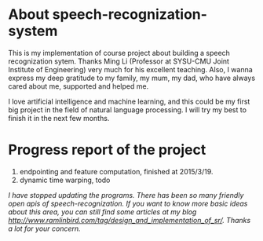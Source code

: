 # About speech-recognization-system
This is my implementation of course project about building a speech recognization sytem. Thanks Ming Li (Professor at SYSU-CMU Joint Institute of Engineering) very much for his excellent teaching. Also, I wanna express my deep gratitude to my family, my mum, my dad, who have always cared about me, supported and helped me.

I love artificial intelligence and machine learning, and this could be my first big project in the field of natural language processing. I will try my best to finish it in the next few months.

# Progress report of the project
1. endpointing and feature computation, finished at 2015/3/19.
2. dynamic time warping, todo

*I have stopped updating the programs. There has been so many friendly open apis of speech-recognization. If you want to know more basic ideas about this area, you can still find some articles at my blog http://www.ramlinbird.com/tag/design_and_implementation_of_sr/. Thanks a lot for your concern.*
